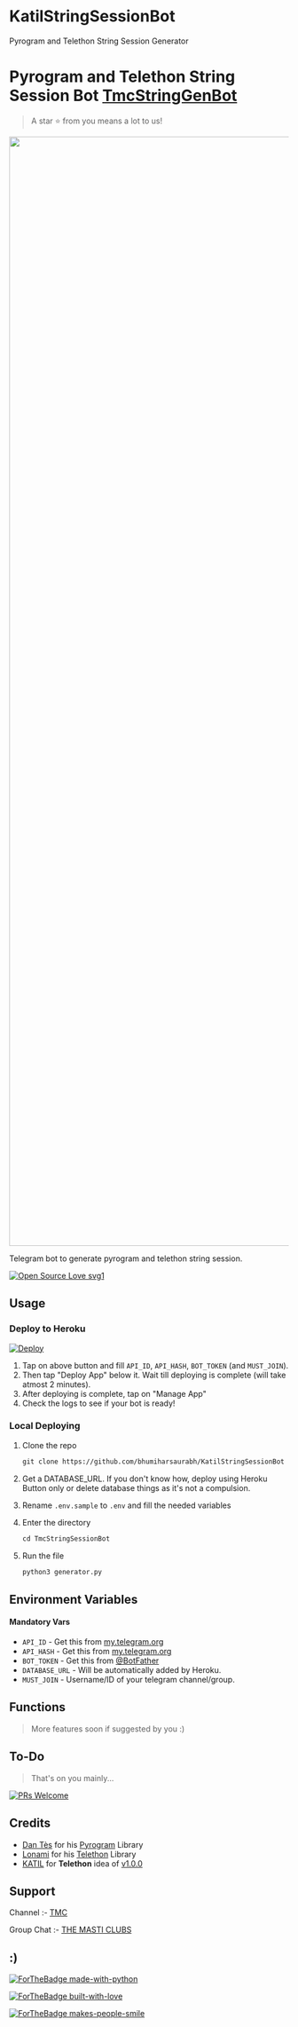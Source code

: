 # KatilStringSessionBot
Pyrogram and Telethon String Session Generator  


# Pyrogram and Telethon String Session Bot [TmcStringGenBot](https://t.me/TmcStringGenBot)

> A star ⭐ from you means a lot to us!

<p align="center"><a href="https://www.github.com/bhumiharsaurabh/KatilStringSessionBot"><img src="https://telegra.ph/file/7ec22c82f580a334dd13e.jpg" width="2000"></a></p>

Telegram bot to generate pyrogram and telethon string session.

[![Open Source Love svg1](https://badges.frapsoft.com/os/v1/open-source.svg?v=103)](https://github.com/ellerbrock/open-source-badges/)

## Usage

### Deploy to Heroku

[![Deploy](https://www.herokucdn.com/deploy/button.svg)](https://heroku.com/deploy?template=https://github.com/bhumiharsaurabh/KatilStringSessionBot)

1. Tap on above button and fill `API_ID`, `API_HASH`, `BOT_TOKEN` (and `MUST_JOIN`).
2. Then tap "Deploy App" below it. Wait till deploying is complete (will take atmost 2 minutes).
3. After deploying is complete, tap on "Manage App"
4. Check the logs to see if your bot is ready!

### Local Deploying

1. Clone the repo
   ```markdown
   git clone https://github.com/bhumiharsaurabh/KatilStringSessionBot
   ```
2. Get a DATABASE_URL. If you don't know how, deploy using Heroku Button only or delete database things as it's not a compulsion.
   
3. Rename `.env.sample` to `.env` and fill the needed variables

4. Enter the directory
   ```markdown
   cd TmcStringSessionBot
   ```
5. Run the file
   ```markdown
   python3 generator.py
   ```

## Environment Variables

#### Mandatory Vars

- `API_ID` - Get this from [my.telegram.org](https://my.telegram.org/auth)
- `API_HASH` - Get this from [my.telegram.org](https://my.telegram.org/auth)
- `BOT_TOKEN` - Get this from [@BotFather](https://t.me/BotFather)
- `DATABASE_URL` - Will be automatically added by Heroku.
- `MUST_JOIN` - Username/ID of your telegram channel/group.

## Functions

> More features soon if suggested by you :)

## To-Do

> That's on you mainly...

[![PRs Welcome](https://img.shields.io/badge/PRs-welcome-brightgreen.svg?style=flat-square)](http://makeapullrequest.com)

## Credits

- [Dan Tès](https://github.com/delivrance) for his [Pyrogram](https://docs.pyrogram.org) Library
- [Lonami](https://github.com/Lonami) for his [Telethon](https://docs.telethon.dev) Library 
- [KATIL](https://t.me/TERA_BAAP_KATIL) for **Telethon** idea of [v1.0.0](https://github.com/bhumiharsaurabh/KatilStringSessionBot/commit/48e06bb6d9ed156797ef4bc0dab88820fef948f3)

## Support

Channel :- [TMC](https://t.me/HEARTBROKENPERSON1)

Group Chat :- [THE MASTI CLUBS](https://t.me/FULL_MASTI_CLUBS)

## :)

[![ForTheBadge made-with-python](http://ForTheBadge.com/images/badges/made-with-python.svg)](https://www.python.org/)

[![ForTheBadge built-with-love](http://ForTheBadge.com/images/badges/built-with-love.svg)](https://github.com/bhumiharsaurabh)

[![ForTheBadge makes-people-smile](http://ForTheBadge.com/images/badges/makes-people-smile.svg)](https://github.com/bhumiharsaurabh)
